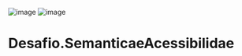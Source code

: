 ![image](https://github.com/Isabellaftavares/Desafio.SemanticaeAcessibilidae/assets/149580770/f7983d6d-0246-4e3b-ba7e-1b705f8491c1)
![image](https://github.com/Isabellaftavares/Desafio.SemanticaeAcessibilidae/assets/149580770/2148348a-6750-4d3f-ac6c-62e16b540c02)

# Desafio.SemanticaeAcessibilidae
